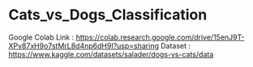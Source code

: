 # Cats_vs_Dogs_Classification

Google Colab Link : https://colab.research.google.com/drive/15enJ9T-XPv87xH9o7stMrL8d4np6dH9I?usp=sharing 
Dataset : https://www.kaggle.com/datasets/salader/dogs-vs-cats/data
